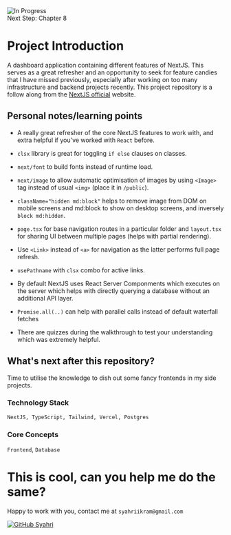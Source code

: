 <img src="https://img.shields.io/badge/status-development-green?logo=GitHub" alt="In Progress"> 
<br/>
Next Step: Chapter 8

# Project Introduction
A dashboard application containing different features of NextJS. This serves as a great refresher and an opportunity to seek for feature candies that I have missed previously, especially after working on too many infrastructure and backend projects recently. This project repository is a follow along from the [NextJS official](https://nextjs.org/learn/dashboard-app/) website.


## Personal notes/learning points
- A really great refresher of the core NextJS features to work with, and extra helpful if you've worked with `React` before. 
- `clsx` library is great for toggling `if else` clauses on classes.
- `next/font` to build fonts instead of runtime load.
- `next/image` to allow automatic optimisation of images by using `<Image>` tag instead of usual `<img>` (place it in `/public`). 
- `className="hidden md:block"` helps to remove image from DOM on mobile screens and md:block to show on desktop screens, and inversely `block md:hidden`.
- `page.tsx` for base navigation routes in a particular folder and `layout.tsx` for sharing UI between multiple pages (helps with partial rendering).
- Use `<Link>` instead of `<a>` for navigation as the latter performs full page refresh.
- `usePathname` with `clsx` combo for active links.
- By default NextJS uses React Server Componments which executes on the server which helps with directly querying a database without an additional API layer.
- `Promise.all(..)` can help with parallel calls instead of default waterfall fetches 

- There are quizzes during the walkthrough to test your understanding which was extremely helpful.

## What's next after this repository?
Time to utilise the knowledge to dish out some fancy frontends in my side projects.

### Technology Stack
```NextJS, TypeScript, Tailwind, Vercel, Postgres```

### Core Concepts
`Frontend`, `Database`

# This is cool, can you help me do the same?
Happy to work with you, contact me at `syahriikram@gmail.com`

[![GitHub Syahri](https://img.shields.io/github/followers/syahriikram?label=follow&style=social)](https://github.com/syahriikram)